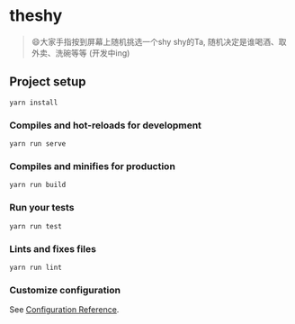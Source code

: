 # theshy

> 😄大家手指按到屏幕上随机挑选一个shy shy的Ta, 随机决定是谁喝酒、取外卖、洗碗等等 (开发中ing)

## Project setup
```
yarn install
```

### Compiles and hot-reloads for development
```
yarn run serve
```

### Compiles and minifies for production
```
yarn run build
```

### Run your tests
```
yarn run test
```

### Lints and fixes files
```
yarn run lint
```

### Customize configuration
See [Configuration Reference](https://cli.vuejs.org/config/).
